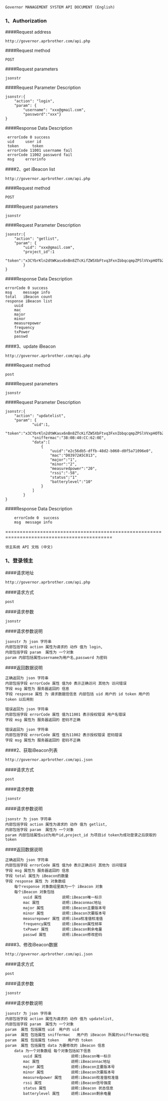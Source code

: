 	
	Governor MANAGEMENT SYSTEM API DOCUMENT (English)

###  1、Authorization

####Request address

	http://governor.aprbrother.com/api.php

####Request method

	POST

####Request parameters

	jsonstr

####Request Parameter Description
	
	jsonstr:{
		"action": "login",
		"param": {
			"username": "xxx@gmail.com",
			"password":"xxx"}
	}

####Response Data Description

	 errorCode 0 success
	 uid	 user id
	 token 		token	
	 errorCode 11001 username fail
	 errorCode 11002 password fail
	 msg     errorinfo
	 
	 
####2、get iBeacon list

	http://governor.aprbrother.com/api.php

####Request method

	POST

####Request parameters

	jsonstr

####Request Parameter Description

	jsonstr:{
		"action": "getlist",
		"param": {
			"uid": "xxx@gmail.com",
			"project_id":1
			"token":"x3CYbrKln2dtWKasx6nBn8ZTcKifZW5XbFtvq3FxnIbbqcqmpZPSlVVxpHOTbZxYm2Vqa5drZGxweaWpZZzR0Yhx2G5obIejVXGac5htnbM="
			}
	}
	

####Response Data Description

	errorCode 0 success
	msg 	message info
	total 	iBeacon count
	response iBeacon list
		uuid 
		mac			
		major 
		minor 
		measurepower
		frequency
		txPower
		passwd 



####3、update iBeacon 

	http://governor.aprbrother.com/api.php

####Request method

	post

####Request parameters

	jsonstr

####Request Parameter Description

	jsonstr:{
		"action": "updatelist",
		"param": {
				"uid":1,
				"token":"x3CYbrKln2dtWKasx6nBn8ZTcKifZW5XbFtvq3FxnIbbqcqmpZPSlVVxpHOTbZxYm2Vqa5drZGxweaWpZZzR0Yhx2G5obIejVXGac5NtmnHf",
				"sniffermac":"38:0B:40:CC:62:0E",
				"data":[
					{
						"uuid":"e2c56db5-dffb-48d2-b060-d0f5a71096e0",
						"mac":"D03972A5C013",
						"major":"1",
						"minor":"2",
						"measuredpower":"20",
						"rssi":"-58",
						"status":"1"
						"batterylevel":"10"
					}
				]
			}
	}

####Response Data Description
	
		errorCode 0  success
		msg  message info

	

===========================================================================================

	领主系统 API 文档 (中文)
	
	
###  1、登录领主

####请求地址 

	http://governor.aprbrother.com/api.php

####请求方式 

	post

####请求参数

	jsonstr

####请求参数说明
	
	jsonstr 为 json 字符串
	内部包括字段 action 属性为请求的 动作 值为 login,
	内部包括字段 param  属性为 一个对象
	param 内部包括属性username为用户名,password 为密码

####返回数据说明

	正确返回为 json 字符串
	内部包括字段 errorCode 属性 值为0 表示正确访问 其他为 访问错误
	字段 msg 属性为 服务器返回的 信息
	字段 response 属性 为 请求数据信信息 内部包括 uid 用户的 id token 用户的 token 以后用到

	错误返回为 json 字符串
	内部包括字段 errorCode 属性 值为11001 表示授权错误 用户名错误
	字段 msg 属性为 服务器返回的 密码不正确

	错误返回为 json 字符串
	内部包括字段 errorCode 属性 值为11002 表示授权错误 密码错误
	字段 msg 属性为 服务器返回的 密码不正确



####2、获取iBeacon列表

	http://governor.aprbrother.com/api.json

####请求方式 

	post

####请求参数

	jsonstr

####请求参数说明
	
	jsonstr 为 json 字符串
	内部包括字段 action 属性为请求的 动作 值为 getlist,
	内部包括字段 param  属性为 一个对象
	param 内部包括属性uid为用户id,project_id 为项目id token为成功登录之后获取的 token

####返回数据说明

	正确返回为 json 字符串
	内部包括字段 errorCode 属性 值为0 表示正确访问 其他为 访问错误
	字段 msg 属性为 服务器返回的 信息
	字段 total 属性为 iBeacon的数量
	字段 response 属性 为 对象数组
		每个response 对象数组里面为一个 iBeacon 对象
		每个iBeacon 对象包括
			uuid 属性    		说明:iBeacon唯一标示
			mac	属性			说明:iBeaconmac地址		
			major 属性		说明:iBeacon主要版本号
			minor 属性		说明:iBeacon次要版本号
			measurepower 属性 说明:ibea校准值校准值
			frequency属性	    说明:iBeacon属性频率
			txPower 属性 	    说明:iBeacon剩余电量
			passwd 属性		说明:iBeacon修改密码



####3、修改iBeacon数据

	http://governor.aprbrother.com/api.json

####请求方式 

	post

####请求参数

	jsonstr

####请求参数说明
	
	jsonstr 为 json 字符串
	内部包括字段 action 属性为请求的 动作 值为 updatelist,
	内部包括字段 param  属性为 一个对象
	param  属性 包括属性 uid	用户的 uid	
	param  属性 包括属性 sniffermac	用户的 iBeacon 所属的sniffermac地址
	param  属性 包括属性 token	用户的 token
	param  属性 包括属性 data 为要修改的 iBeacon 信息
		data 为一个对象数组 每个对象包括如下信息
			uuid 属性 			说明:iBeacon唯一标示
			mac 属性			    说明:iBeaconnac地址
			major 属性			说明:iBeacon主要版本号
			minor 属性			说明:iBeacon次要版本号
			measuredpower 属性    说明:iBeacon校准值校准值
			rssi 属性				说明:iBeacon信号强度
			status 属性			说明:iBeacon 状态信息
			batterylevel 属性 	说明:iBeacon剩余电量
	


